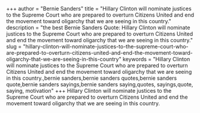 +++
author = "Bernie Sanders"
title = "Hillary Clinton will nominate justices to the Supreme Court who are prepared to overturn Citizens United and end the movement toward oligarchy that we are seeing in this country."
description = "the best Bernie Sanders Quote: Hillary Clinton will nominate justices to the Supreme Court who are prepared to overturn Citizens United and end the movement toward oligarchy that we are seeing in this country."
slug = "hillary-clinton-will-nominate-justices-to-the-supreme-court-who-are-prepared-to-overturn-citizens-united-and-end-the-movement-toward-oligarchy-that-we-are-seeing-in-this-country"
keywords = "Hillary Clinton will nominate justices to the Supreme Court who are prepared to overturn Citizens United and end the movement toward oligarchy that we are seeing in this country.,bernie sanders,bernie sanders quotes,bernie sanders quote,bernie sanders sayings,bernie sanders saying,quotes, sayings,quote, saying, motivation"
+++
Hillary Clinton will nominate justices to the Supreme Court who are prepared to overturn Citizens United and end the movement toward oligarchy that we are seeing in this country.
